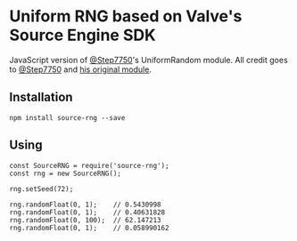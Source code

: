 # Uniform RNG based on Valve's Source Engine SDK
JavaScript version of [@Step7750](https://github.com/Step7750)'s UniformRandom module. All credit goes to [@Step7750](https://github.com/Step7750) and [his original module](https://github.com/Step7750/UniformRandom).

## Installation
```
npm install source-rng --save
```

## Using
```
const SourceRNG = require('source-rng');
const rng = new SourceRNG();

rng.setSeed(72);

rng.randomFloat(0, 1);    // 0.5430998
rng.randomFloat(0, 1);    // 0.40631828
rng.randomFloat(0, 100);  // 62.147213
rng.randomFloat(0, 1);    // 0.058990162
```
